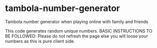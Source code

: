 # tambola-number-generator
Tambola number generator when playing online with family and friends

This code generates random unique numbers. 
BASIC INSTRUCTIONS TO BE FOLLOWED:
Please do not refresh the page else you will loose your numbers as this is pure client side.
